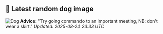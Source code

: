 ## 🐶 Latest random dog image
![Dog](https://images.dog.ceo/breeds/terrier-westhighland/n02098286_2359.jpg)
**Advice:** "Try going commando to an important meeting, NB: don't wear a skirt."
*Updated: 2025-08-24 23:33 UTC*

